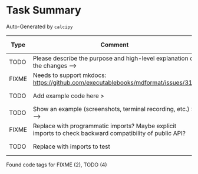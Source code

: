 # Task Summary

Auto-Generated by `calcipy`

| Type   | Comment                                                                                                  | Last Edit   | Source File                                                                                                                                                     |
|--------|----------------------------------------------------------------------------------------------------------|-------------|-----------------------------------------------------------------------------------------------------------------------------------------------------------------|
| TODO   | Please describe the purpose and high-level explanation of the changes -->                                | 2023-01-30  | [.github/PULL_REQUEST_TEMPLATE.md:5](https://github.com/KyleKing/tail-jsonl/blame/400f4df2e7ddf078a88a70057a9af749dec69c95/.github/PULL_REQUEST_TEMPLATE.md#L5) |
| FIXME  | Needs to support mkdocs: https://github.com/executablebooks/mdformat/issues/317                          | 2023-01-30  | [.pre-commit-config.yaml:49](https://github.com/KyleKing/tail-jsonl/blame/400f4df2e7ddf078a88a70057a9af749dec69c95/.pre-commit-config.yaml#L49)                 |
| TODO   | Add example code here >                                                                                  | 2023-01-30  | [docs/README.md:14](https://github.com/KyleKing/tail-jsonl/blame/400f4df2e7ddf078a88a70057a9af749dec69c95/docs/README.md#L14)                                   |
| TODO   | Show an example (screenshots, terminal recording, etc.) > -->                                            | 2023-01-30  | [docs/README.md:21](https://github.com/KyleKing/tail-jsonl/blame/400f4df2e7ddf078a88a70057a9af749dec69c95/docs/README.md#L21)                                   |
| FIXME  | Replace with programmatic imports? Maybe explicit imports to check backward compatibility of public API? | 2023-01-30  | [scripts/check_imports.py:7](https://github.com/KyleKing/tail-jsonl/blame/400f4df2e7ddf078a88a70057a9af749dec69c95/scripts/check_imports.py#L7)                 |
| TODO   | Replace with imports to test                                                                             | 2023-01-30  | [scripts/check_imports.py:14](https://github.com/KyleKing/tail-jsonl/blame/400f4df2e7ddf078a88a70057a9af749dec69c95/scripts/check_imports.py#L14)               |

Found code tags for FIXME (2), TODO (4)

<!-- calcipy:skip_tags -->
